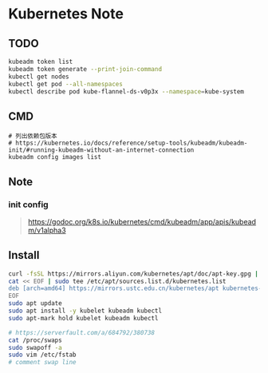 Kubernetes Note
===============

TODO
----

``` sh
kubeadm token list
kubeadm token generate --print-join-command
kubectl get nodes
kubectl get pod --all-namespaces
kubectl describe pod kube-flannel-ds-v0p3x --namespace=kube-system
```

CMD
---

``` shell
# 列出依赖包版本
# https://kubernetes.io/docs/reference/setup-tools/kubeadm/kubeadm-init/#running-kubeadm-without-an-internet-connection
kubeadm config images list
```

Note
----

### init config

> <https://godoc.org/k8s.io/kubernetes/cmd/kubeadm/app/apis/kubeadm/v1alpha3>

Install
-------

``` sh
curl -fsSL https://mirrors.aliyun.com/kubernetes/apt/doc/apt-key.gpg | sudo apt-key add -
cat << EOF | sudo tee /etc/apt/sources.list.d/kubernetes.list
deb [arch=amd64] https://mirrors.ustc.edu.cn/kubernetes/apt kubernetes-xenial main
EOF
sudo apt update
sudo apt install -y kubelet kubeadm kubectl
sudo apt-mark hold kubelet kubeadm kubectl

# https://serverfault.com/a/684792/380738
cat /proc/swaps
sudo swapoff -a
sudo vim /etc/fstab
# comment swap line
```